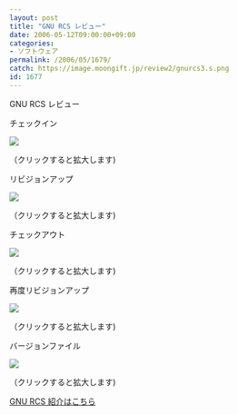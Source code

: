 ```yaml
---
layout: post
title: "GNU RCS レビュー"
date: 2006-05-12T09:00:00+09:00
categories:
- ソフトウェア
permalink: /2006/05/1679/
catch: https://image.moongift.jp/review2/gnurcs3.s.png
id: 1677
---
```

GNU RCS レビュー  
<!--more-->

チェックイン

  

[![](https://image.moongift.jp/review2/gnurcs1.s.png)](https://image.moongift.jp/review2/gnurcs1.png)  
  
（クリックすると拡大します)

  

リビジョンアップ

  

[![](https://image.moongift.jp/review2/gnurcs2.s.png)](https://image.moongift.jp/review2/gnurcs2.png)  
  
（クリックすると拡大します)

  

チェックアウト

  

[![](https://image.moongift.jp/review2/gnurcs3.s.png)](https://image.moongift.jp/review2/gnurcs3.png)  
  
（クリックすると拡大します)

  

再度リビジョンアップ

  

[![](https://image.moongift.jp/review2/gnurcs4.s.png)](https://image.moongift.jp/review2/gnurcs4.png)  
  
（クリックすると拡大します)

  

バージョンファイル

  

[![](https://image.moongift.jp/review2/gnurcs5.s.png)](https://image.moongift.jp/review2/gnurcs5.png)  
  
（クリックすると拡大します)

  

[GNU RCS 紹介はこちら](http://oss.moongift.jp/intro/i-1675.html)

